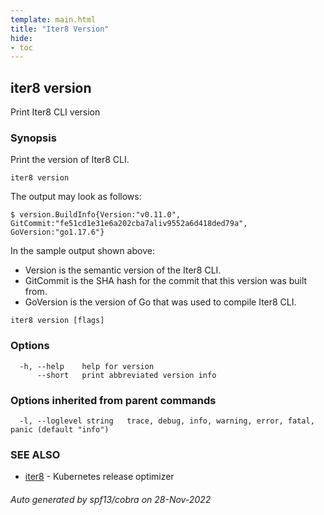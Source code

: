 ```yaml
---
template: main.html
title: "Iter8 Version"
hide:
- toc
---
```

## iter8 version

Print Iter8 CLI version

### Synopsis


Print the version of Iter8 CLI.

	iter8 version

The output may look as follows:

	$ version.BuildInfo{Version:"v0.11.0", GitCommit:"fe51cd1e31e6a202cba7aliv9552a6d418ded79a", GoVersion:"go1.17.6"}

In the sample output shown above:

- Version is the semantic version of the Iter8 CLI.
- GitCommit is the SHA hash for the commit that this version was built from.
- GoVersion is the version of Go that was used to compile Iter8 CLI.


```
iter8 version [flags]
```

### Options

```
  -h, --help    help for version
      --short   print abbreviated version info
```

### Options inherited from parent commands

```
  -l, --loglevel string   trace, debug, info, warning, error, fatal, panic (default "info")
```

### SEE ALSO

* [iter8](iter8.md)	 - Kubernetes release optimizer

###### Auto generated by spf13/cobra on 28-Nov-2022
